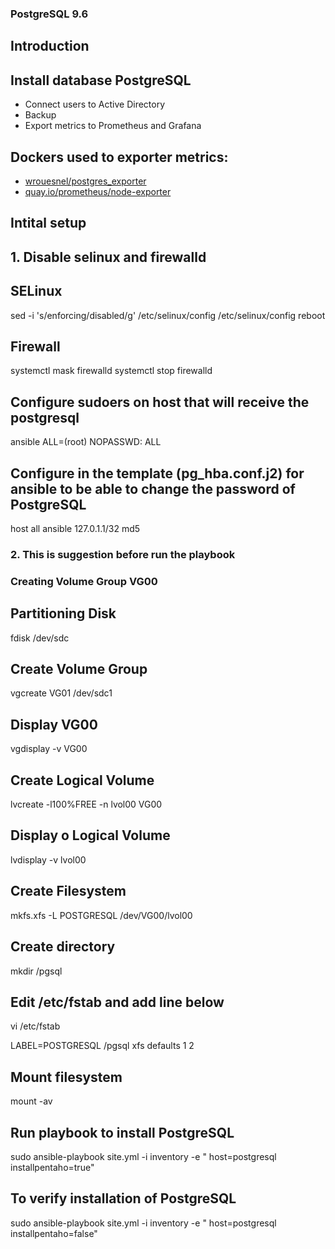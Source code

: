 ###  PostgreSQL 9.6

## Introduction

## Install database PostgreSQL 
   - Connect users to Active Directory
   - Backup 
   - Export metrics to Prometheus and Grafana

## Dockers used to exporter metrics:
- <a href="https://github.com/wrouesnel/postgres_exporter" target="_blank"> wrouesnel/postgres_exporter </a>
- <a href="https://quay.io/repository/prometheus/node-exporter" target="_blank"> quay.io/prometheus/node-exporter </a>

## Intital setup

## 1. Disable selinux and firewalld

## SELinux


sed -i 's/enforcing/disabled/g' /etc/selinux/config /etc/selinux/config
reboot


## Firewall


systemctl mask firewalld
systemctl stop firewalld


## Configure sudoers on host that will receive the postgresql

ansible ALL=(root)  NOPASSWD: ALL


## Configure in the template (pg_hba.conf.j2) for ansible to be able to change the password of PostgreSQL

host    all             ansible      127.0.1.1/32       md5


### 2.  This is suggestion before run the playbook

### Creating Volume Group **VG00**

## Partitioning Disk
fdisk /dev/sdc

## Create Volume Group
vgcreate VG01  /dev/sdc1

## Display VG00
vgdisplay -v VG00

## Create Logical Volume
lvcreate -l100%FREE -n lvol00 VG00

## Display o Logical Volume
lvdisplay -v lvol00

## Create Filesystem
mkfs.xfs  -L POSTGRESQL /dev/VG00/lvol00

## Create directory
mkdir /pgsql

## Edit  /etc/fstab and add line below
vi /etc/fstab

LABEL=POSTGRESQL   /pgsql             xfs    defaults        1 2


## Mount filesystem

mount -av


## Run playbook to install PostgreSQL 

sudo ansible-playbook site.yml -i inventory  -e " host=postgresql installpentaho=true" 

## To verify installation of PostgreSQL

sudo ansible-playbook site.yml -i inventory  -e " host=postgresql installpentaho=false" 
